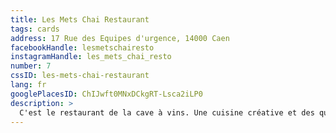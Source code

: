 ```yaml
---
title: Les Mets Chai Restaurant
tags: cards
address: 17 Rue des Equipes d'urgence, 14000 Caen
facebookHandle: lesmetschairesto
instagramHandle: les_mets_chai_resto
number: 7
cssID: les-mets-chai-restaurant
lang: fr
googlePlacesID: ChIJwft0MNxDCkgRT-Lsca2iLP0
description: >
  C'est le restaurant de la cave à vins. Une cuisine créative et des quilles nature ou en biodynamie, avec une offre plutôt tapas le soir."
---
```

